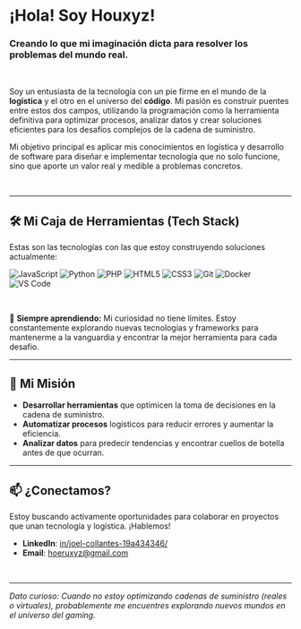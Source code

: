 # ¡Hola! Soy Houxyz!

### Creando lo que mi imaginación dicta para resolver los problemas del mundo real.

<br>

Soy un entusiasta de la tecnología con un pie firme en el mundo de la **logística** y el otro en el universo del **código**. Mi pasión es construir puentes entre estos dos campos, utilizando la programación como la herramienta definitiva para optimizar procesos, analizar datos y crear soluciones eficientes para los desafíos complejos de la cadena de suministro.

Mi objetivo principal es aplicar mis conocimientos en logística y desarrollo de software para diseñar e implementar tecnología que no solo funcione, sino que aporte un valor real y medible a problemas concretos.

<br>

---

## 🛠️ Mi Caja de Herramientas (Tech Stack)

Estas son las tecnologías con las que estoy construyendo soluciones actualmente:

![JavaScript](https://img.shields.io/badge/javascript-%23323330.svg?style=for-the-badge&logo=javascript&logoColor=%23F7DF1E)
![Python](https://img.shields.io/badge/python-3670A0?style=for-the-badge&logo=python&logoColor=ffdd54)
![PHP](https://img.shields.io/badge/php-%23777BB4.svg?style=for-the-badge&logo=php&logoColor=white)
![HTML5](https://img.shields.io/badge/html5-%23E34F26.svg?style=for-the-badge&logo=html5&logoColor=white)
![CSS3](https://img.shields.io/badge/css3-%231572B6.svg?style=for-the-badge&logo=css3&logoColor=white)
![Git](https://img.shields.io/badge/git-%23F05033.svg?style=for-the-badge&logo=git&logoColor=white)
![Docker](https://img.shields.io/badge/docker-%230db7ed.svg?style=for-the-badge&logo=docker&logoColor=white)
![VS Code](https://img.shields.io/badge/Visual%20Studio%20Code-0078d7.svg?style=for-the-badge&logo=visual-studio-code&logoColor=white)

<br>

🌱 **Siempre aprendiendo:** Mi curiosidad no tiene límites. Estoy constantemente explorando nuevas tecnologías y frameworks para mantenerme a la vanguardia y encontrar la mejor herramienta para cada desafío.

---

## 🎯 Mi Misión

* **Desarrollar herramientas** que optimicen la toma de decisiones en la cadena de suministro.
* **Automatizar procesos** logísticos para reducir errores y aumentar la eficiencia.
* **Analizar datos** para predecir tendencias y encontrar cuellos de botella antes de que ocurran.

---

## 📫 ¿Conectamos?

Estoy buscando activamente oportunidades para colaborar en proyectos que unan tecnología y logística. ¡Hablemos!

* **LinkedIn**: [in/joel-collantes-19a434346/](https://www.linkedin.com/in/joel-collantes-19a434346/)
* **Email**: [hoeruxyz@gmail.com](mailto:hoeruxyz@gmail.com)

<br>

---
*Dato curioso: Cuando no estoy optimizando cadenas de suministro (reales o virtuales), probablemente me encuentres explorando nuevos mundos en el universo del gaming.*
